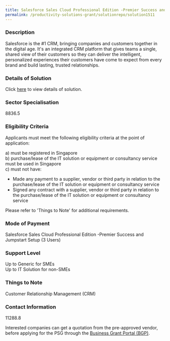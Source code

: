 ```yaml
---
title: Salesforce Sales Cloud Professional Edition -Premier Success and Jumpstart Setup (3 Users)
permalink: /productivity-solutions-grant/solutionrepo/solution1511
---
```


### Description

Salesforce is the #1 CRM, bringing companies and customers together in the digital age. It's an integrated CRM platform that gives teams a single, shared view of their customers so they can deliver the intelligent, personalized experiences their customers have come to expect from every brand and build lasting, trusted relationships.

### Details of Solution

Click <a href='SALESFORCE.COM SINGAPORE PTE. LTD.' target='_blank' rel='noopener'>here</a> to view details of solution.

### Sector Specialisation

 8836.5 

### Eligibility Criteria

Applicants must meet the following eligibility criteria at the point of application:

a) must be registered in Singapore <br>
b) purchase/lease of the IT solution or equipment or consultancy service must be used in Singapore <br>
c) must not have:
- Made any payment to a supplier, vendor or third party in relation to the purchase/lease of the IT solution or equipment or consultancy service
- Signed any contract with a supplier, vendor or third party in relation to the purchase/lease of the IT solution or equipment or consultancy service

Please refer to 'Things to Note' for additional requirements.

### Mode of Payment
Salesforce Sales Cloud Professional Edition -Premier Success and Jumpstart Setup (3 Users)

### Support Level
Up to Generic for SMEs <br>
Up to IT Solution for non-SMEs

### Things to Note
Customer Relationship Management (CRM)

### Contact Information
11288.8

Interested companies can get a quotation from the pre-approved vendor, before applying for the PSG through the <a target='_blank' rel='noopener' href='https://www.businessgrants.gov.sg/'>Business Grant Portal (BGP)</a>.
